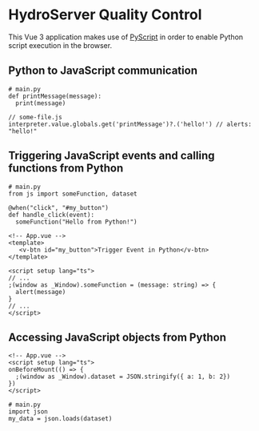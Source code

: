 # HydroServer Quality Control

This Vue 3 application makes use of [PyScript](https://docs.pyscript.net/2024.4.1/) in order to enable Python script execution in the browser.


## Python to JavaScript communication
```
# main.py
def printMessage(message):
  print(message)
```

```
// some-file.js
interpreter.value.globals.get('printMessage')?.('hello!') // alerts: "hello!"
```

## Triggering JavaScript events and calling functions from Python
```
# main.py
from js import someFunction, dataset

@when("click", "#my_button")
def handle_click(event):
  someFunction("Hello from Python!")
```

```
<!-- App.vue -->
<template>
   <v-btn id="my_button">Trigger Event in Python</v-btn>
</template>

<script setup lang="ts">
// ...
;(window as _Window).someFunction = (message: string) => {
  alert(message)
}
// ...
</script>
```

## Accessing JavaScript objects from Python
```
<!-- App.vue -->
<script setup lang="ts">
onBeforeMount(() => {
  ;(window as _Window).dataset = JSON.stringify({ a: 1, b: 2})
})
</script>
```

```
# main.py
import json
my_data = json.loads(dataset)
```
